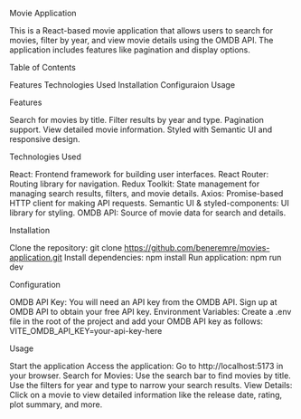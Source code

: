 Movie Application

This is a React-based movie application that allows users to search for movies, filter by year, and view movie details using the OMDB API. The application includes features like pagination and display options.

Table of Contents

Features
Technologies Used
Installation
Configuraion
Usage

Features

Search for movies by title.
Filter results by year and type.
Pagination support.
View detailed movie information.
Styled with Semantic UI and responsive design.

Technologies Used

React: Frontend framework for building user interfaces.
React Router: Routing library for navigation.
Redux Toolkit: State management for managing search results, filters, and movie details.
Axios: Promise-based HTTP client for making API requests.
Semantic UI & styled-components: UI library for styling.
OMDB API: Source of movie data for search and details.

Installation

Clone the repository: git clone https://github.com/beneremre/movies-application.git
Install dependencies: npm install
Run application: npm run dev

Configuration

OMDB API Key: You will need an API key from the OMDB API. Sign up at OMDB API to obtain your free API key.
Environment Variables: Create a .env file in the root of the project and add your OMDB API key as follows:
VITE_OMDB_API_KEY=your-api-key-here

Usage

Start the application
Access the application: Go to http://localhost:5173 in your browser.
Search for Movies: Use the search bar to find movies by title. Use the filters for year and type to narrow your search results.
View Details: Click on a movie to view detailed information like the release date, rating, plot summary, and more.
